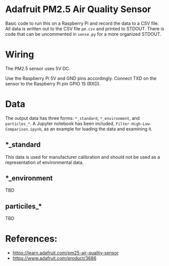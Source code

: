 # Adafruit PM2.5 Air Quality Sensor

Basic code to run this on a Raspberry Pi and record the data to a CSV file. All data is written out to the CSV file
`pm.csv` and printed to STDOUT. There is code that can be uncommented in `sense.py` for a more organized STDOUT.

# Wiring

The PM2.5 sensor uses 5V DC. 

Use the Raspberry Pi 5V and GND pins accordingly. Connect TXD on the sensor to the Raspberry Pi pin GPIO 15 (RXD).  

# Data
    
The output data has three forms: `*_standard`, `*_environment`, and `particles_*`. A Jupyter notebook has been 
included, `Filter-High-Low-Comparison.ipynb`, as an example for loading the data and examining it.

## *_standard

This data is used for manufacturer calibration and should not be used as a representation of environmental data.

## *_environment

TBD

## particiles_*

TBD

# References:
* https://learn.adafruit.com/pm25-air-quality-sensor
* https://www.adafruit.com/product/3686
